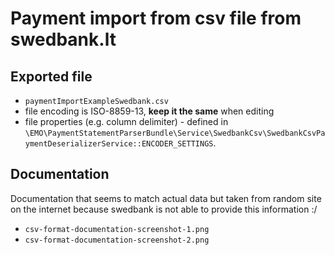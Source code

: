 # Payment import from csv file from swedbank.lt

## Exported file

- `paymentImportExampleSwedbank.csv`
- file encoding is ISO-8859-13, **keep it the same** when editing
- file properties (e.g. column delimiter) - defined
  in `\EMO\PaymentStatementParserBundle\Service\SwedbankCsv\SwedbankCsvPaymentDeserializerService::ENCODER_SETTINGS`.

## Documentation

Documentation that seems to match actual data but taken from random site on the internet because swedbank is not able to provide this information :/

- `csv-format-documentation-screenshot-1.png`
- `csv-format-documentation-screenshot-2.png`
